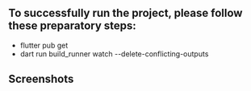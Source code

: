 ## To successfully run the project, please follow these preparatory steps:
 - flutter pub get
 - dart run build_runner watch --delete-conflicting-outputs

## Screenshots

